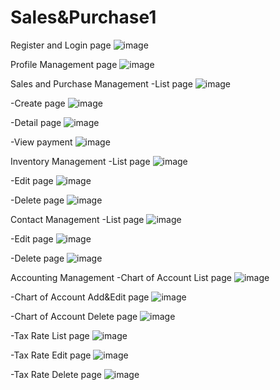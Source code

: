 # Sales&Purchase1

Register and Login page
![image](https://github.com/RaiT099/Sales-Purchase1/assets/88438811/95efb394-f5d0-4eee-b35f-c4a8a584d595)


Profile Management page
![image](https://github.com/RaiT099/Sales-Purchase1/assets/88438811/edc90a27-85e1-49ca-828b-92b20b5d25f3)

Sales and Purchase Management
-List page
![image](https://github.com/RaiT099/Sales-Purchase1/assets/88438811/44db56f7-ac64-4289-9c54-c627d31a7bae)

-Create page
![image](https://github.com/RaiT099/Sales-Purchase1/assets/88438811/08399e3c-66e5-4f3e-aeb1-22faffe8d1b3)

-Detail page
![image](https://github.com/RaiT099/Sales-Purchase1/assets/88438811/5a3e143b-ce1c-48bc-8788-9af6fb97873a)

-View payment
![image](https://github.com/RaiT099/Sales-Purchase1/assets/88438811/98b734b6-25c8-48fe-87a4-3ca37d5bab7d)


Inventory Management
-List page
![image](https://github.com/RaiT099/Sales-Purchase1/assets/88438811/4862d229-ae86-4a3a-a415-4a1359a078cb)

-Edit page
![image](https://github.com/RaiT099/Sales-Purchase1/assets/88438811/c5d67a12-0b9f-4d92-9706-95a44df9fbb9)

-Delete page
![image](https://github.com/RaiT099/Sales-Purchase1/assets/88438811/52a172d6-c61f-4fd7-89de-79a2f09e7ad5)


Contact Management
-List page
![image](https://github.com/RaiT099/Sales-Purchase1/assets/88438811/a34a83d2-14b6-46dc-8671-635efb6d2206)

-Edit page
![image](https://github.com/RaiT099/Sales-Purchase1/assets/88438811/b350a4ff-9fae-42fe-aa37-f9f5853f91ca)

-Delete page
![image](https://github.com/RaiT099/Sales-Purchase1/assets/88438811/a3a559a2-9ed8-4e4d-a536-2f48ce24ded1)


Accounting Management
-Chart of Account List page
![image](https://github.com/RaiT099/Sales-Purchase1/assets/88438811/de826f17-07a9-4616-89f1-3f9da0b86178)

-Chart of Account Add&Edit page
![image](https://github.com/RaiT099/Sales-Purchase1/assets/88438811/e1ef1a11-8f90-4868-94ac-4ff239b87c40)

-Chart of Account Delete page
![image](https://github.com/RaiT099/Sales-Purchase1/assets/88438811/629d4b94-7467-47a5-9ea9-ec994c588dfa)

-Tax Rate List page
![image](https://github.com/RaiT099/Sales-Purchase1/assets/88438811/649f05ab-0328-43e1-9eb9-631af4543980)

-Tax Rate Edit page
![image](https://github.com/RaiT099/Sales-Purchase1/assets/88438811/5f2e0035-0bde-4349-9aee-337351f69dc3)

-Tax Rate Delete page
![image](https://github.com/RaiT099/Sales-Purchase1/assets/88438811/01bd9c2b-a224-4d3d-8412-1b30b70da92d)






